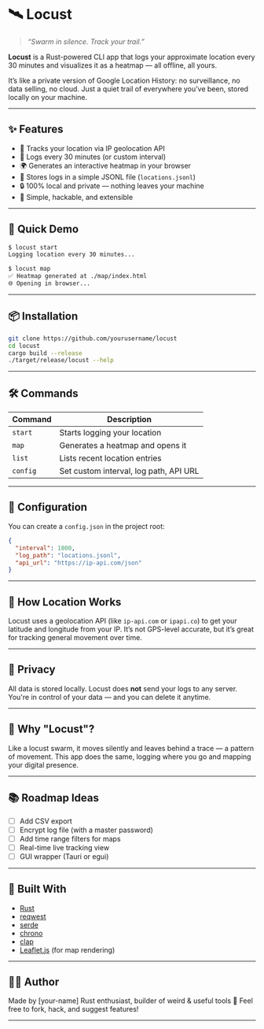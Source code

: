 

# 🛰️ Locust

> *“Swarm in silence. Track your trail.”*

**Locust** is a Rust-powered CLI app that logs your approximate location every 30 minutes and visualizes it as a heatmap — all offline, all yours.

It’s like a private version of Google Location History: no surveillance, no data selling, no cloud. Just a quiet trail of everywhere you’ve been, stored locally on your machine.

---

## ✨ Features

* 📍 Tracks your location via IP geolocation API
* 🔁 Logs every 30 minutes (or custom interval)
* 🌍 Generates an interactive heatmap in your browser
* 🧠 Stores logs in a simple JSONL file (`locations.jsonl`)
* 🔒 100% local and private — nothing leaves your machine
* 🧪 Simple, hackable, and extensible

---

## 🚀 Quick Demo

```bash
$ locust start
Logging location every 30 minutes...

$ locust map
✅ Heatmap generated at ./map/index.html
🌐 Opening in browser...
```

---

## 📦 Installation

```bash
git clone https://github.com/yourusername/locust
cd locust
cargo build --release
./target/release/locust --help
```

---

## 🛠️ Commands

| Command  | Description                            |
| -------- | -------------------------------------- |
| `start`  | Starts logging your location           |
| `map`    | Generates a heatmap and opens it       |
| `list`   | Lists recent location entries          |
| `config` | Set custom interval, log path, API URL |

---

## 🔧 Configuration

You can create a `config.json` in the project root:

```json
{
  "interval": 1800,
  "log_path": "locations.jsonl",
  "api_url": "https://ip-api.com/json"
}
```

---

## 📍 How Location Works

Locust uses a geolocation API (like `ip-api.com` or `ipapi.co`) to get your latitude and longitude from your IP. It’s not GPS-level accurate, but it’s great for tracking general movement over time.

---

## 🔐 Privacy

All data is stored locally. Locust does **not** send your logs to any server. You're in control of your data — and you can delete it anytime.

---

## 🧠 Why "Locust"?

Like a locust swarm, it moves silently and leaves behind a trace — a pattern of movement. This app does the same, logging where you go and mapping your digital presence.

---

## 📚 Roadmap Ideas

* [ ] Add CSV export
* [ ] Encrypt log file (with a master password)
* [ ] Add time range filters for maps
* [ ] Real-time live tracking view
* [ ] GUI wrapper (Tauri or egui)

---

## 🤖 Built With

* [Rust](https://www.rust-lang.org/)
* [reqwest](https://docs.rs/reqwest)
* [serde](https://serde.rs/)
* [chrono](https://docs.rs/chrono)
* [clap](https://docs.rs/clap)
* [Leaflet.js](https://leafletjs.com/) (for map rendering)

---

## 🧑‍💻 Author

Made by \[your-name]
Rust enthusiast, builder of weird & useful tools 🦀
Feel free to fork, hack, and suggest features!

---


